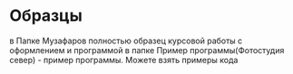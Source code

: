 # Образцы
в Папке Музафаров полностью образец курсовой работы с оформлением и программой
в папке Пример программы(Фотостудия север) - пример программы. Можете взять примеры кода